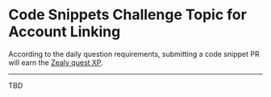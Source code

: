 # Code Snippets Challenge Topic for Account Linking

According to the daily question requirements, submitting a code snippet PR will earn the [Zealy quest XP](https://zealy.io/c/flow-community/questboard).

---

TBD
